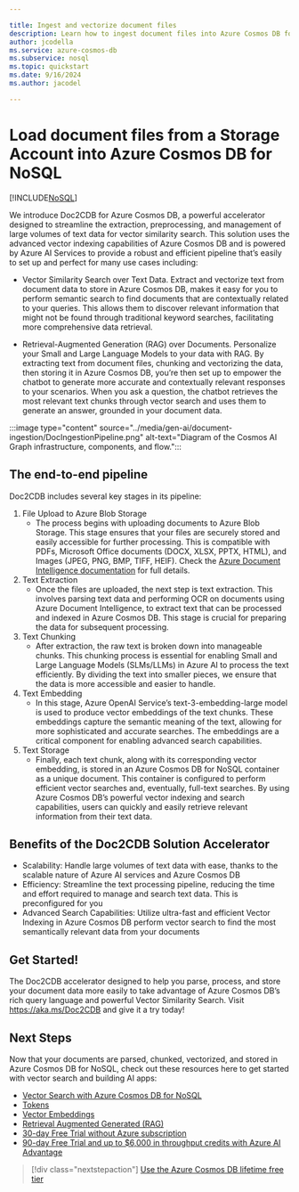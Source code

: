 ```yaml
---

title: Ingest and vectorize document files
description: Learn how to ingest document files into Azure Cosmos DB for NoSQL
author: jcodella
ms.service: azure-cosmos-db
ms.subservice: nosql
ms.topic: quickstart
ms.date: 9/16/2024
ms.author: jacodel

---
```


# Load document files from a Storage Account into Azure Cosmos DB for NoSQL

[!INCLUDE[NoSQL](../includes/appliesto-nosql.md)]

We introduce Doc2CDB for Azure Cosmos DB, a powerful accelerator designed to streamline the extraction, preprocessing, and management of large volumes of text data for vector similarity search. This solution uses the advanced vector indexing capabilities of Azure Cosmos DB and is powered by Azure AI Services to provide a robust and efficient pipeline that’s easily to set up and perfect for many use cases including:

- Vector Similarity Search over Text Data. Extract and vectorize text from document data to store in Azure Cosmos DB, makes it easy for you to perform semantic search to find documents that are contextually related to your queries. This allows them to discover relevant information that might not be found through traditional keyword searches, facilitating more comprehensive data retrieval.

- Retrieval-Augmented Generation (RAG) over Documents. Personalize your Small and Large Language Models to your data with RAG. By extracting text from document files, chunking and vectorizing the data, then storing it in Azure Cosmos DB, you’re then set up to empower the chatbot to generate more accurate and contextually relevant responses to your scenarios. When you ask a question, the chatbot retrieves the most relevant text chunks through vector search and uses them to generate an answer, grounded in your document data.


:::image type="content" source="../media/gen-ai/document-ingestion/DocIngestionPipeline.png" alt-text="Diagram of the Cosmos AI Graph infrastructure, components, and flow.":::


## The end-to-end pipeline

Doc2CDB includes several key stages in its pipeline:
1. File Upload to Azure Blob Storage
   - The process begins with uploading documents to Azure Blob Storage. This stage ensures that your files are securely stored and easily accessible for further processing. This is compatible with PDFs, Microsoft Office documents (DOCX, XLSX, PPTX, HTML), and Images (JPEG, PNG, BMP, TIFF, HEIF). Check the [Azure Document Intelligence documentation](../../../ai-services/document-intelligence/concept-read#input-requirements) for full details.
2. Text Extraction
   - Once the files are uploaded, the next step is text extraction. This involves parsing text data and performing OCR on documents using Azure Document Intelligence, to extract text that can be processed and indexed in Azure Cosmos DB. This stage is crucial for preparing the data for subsequent processing.
3. Text Chunking
   - After extraction, the raw text is broken down into manageable chunks. This chunking process is essential for enabling Small and Large Language Models (SLMs/LLMs) in Azure AI to process the text efficiently. By dividing the text into smaller pieces, we ensure that the data is more accessible and easier to handle.
4. Text Embedding
   - In this stage, Azure OpenAI Service’s text-3-embedding-large model is used to produce vector embeddings of the text chunks. These embeddings capture the semantic meaning of the text, allowing for more sophisticated and accurate searches. The embeddings are a critical component for enabling advanced search capabilities.
5. Text Storage
   - Finally, each text chunk, along with its corresponding vector embedding, is stored in an Azure Cosmos DB for NoSQL container as a unique document. This container is configured to perform efficient vector searches and, eventually, full-text searches. By using Azure Cosmos DB’s powerful vector indexing and search capabilities, users can quickly and easily retrieve relevant information from their text data.

## Benefits of the Doc2CDB Solution Accelerator
- Scalability: Handle large volumes of text data with ease, thanks to the scalable nature of Azure AI services and Azure Cosmos DB
- Efficiency: Streamline the text processing pipeline, reducing the time and effort required to manage and search text data. This is preconfigured for you
- Advanced Search Capabilities: Utilize ultra-fast and efficient Vector Indexing in Azure Cosmos DB perform vector search to find the most semantically relevant data from your documents

## Get Started!

The Doc2CDB accelerator designed to help you parse, process, and store your document data more easily to take advantage of Azure Cosmos DB’s rich query language and powerful Vector Similarity Search.  Visit https://aka.ms/Doc2CDB and give it a try today!


## Next Steps

Now that your documents are parsed, chunked, vectorized, and stored in Azure Cosmos DB for NoSQL, check out these resources here to get started with vector search and building AI apps:

- [Vector Search with Azure Cosmos DB for NoSQL](vector-search-overview.md)
- [Tokens](tokens.md)
- [Vector Embeddings](vector-embeddings.md)
- [Retrieval Augmented Generated (RAG)](rag.md)
- [30-day Free Trial without Azure subscription](https://azure.microsoft.com/try/cosmosdb/)
- [90-day Free Trial and up to $6,000 in throughput credits with Azure AI Advantage](../ai-advantage.md)

> [!div class="nextstepaction"]
> [Use the Azure Cosmos DB lifetime free tier](../free-tier.md)
